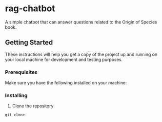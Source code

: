 # rag-chatbot
A simple chatbot that can answer questions related to the Origin of Species book.

## Getting Started
These instructions will help you get a copy of the project up and running on your local machine for development and testing purposes.

### Prerequisites
Make sure you have the following installed on your machine:

### Installing
1. Clone the repository
```
git clone